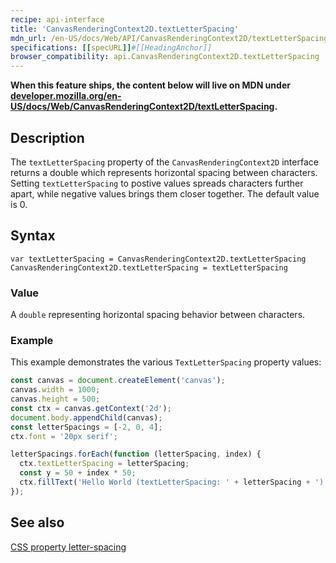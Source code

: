 ```yaml
---
recipe: api-interface
title: 'CanvasRenderingContext2D.textLetterSpacing'
mdn_url: /en-US/docs/Web/API/CanvasRenderingContext2D/textLetterSpacing
specifications: [[specURL]]#[[HeadingAnchor]]
browser_compatibility: api.CanvasRenderingContext2D.textLetterSpacing
---
```


**When this feature ships, the content below will live on MDN under
[developer.mozilla.org/en-US/docs/Web/CanvasRenderingContext2D/textLetterSpacing](https://developer.mozilla.org/en-US/docs/Web/CanvasRenderingContext2D/textLetterSpacing).**

## Description

The `textLetterSpacing` property of the `CanvasRenderingContext2D` interface
returns a double which represents horizontal spacing between characters. 
Setting `textLetterSpacing` to postive values spreads characters further apart, 
while negative values brings them closer together. The default value is 0.

## Syntax

`var textLetterSpacing = CanvasRenderingContext2D.textLetterSpacing`
`CanvasRenderingContext2D.textLetterSpacing = textLetterSpacing`

### Value

A `double` representing horizontal spacing behavior between characters.

### Example

This example demonstrates the various `TextLetterSpacing` property values:

```js
const canvas = document.createElement('canvas');
canvas.width = 1000;
canvas.height = 500;
const ctx = canvas.getContext('2d');
document.body.appendChild(canvas);
const letterSpacings = [-2, 0, 4];
ctx.font = '20px serif';

letterSpacings.forEach(function (letterSpacing, index) {
  ctx.textLetterSpacing = letterSpacing;
  const y = 50 + index * 50;
  ctx.fillText('Hello World (textLetterSpacing: ' + letterSpacing + ')', 20, y);
});
```

## See also
[CSS property letter-spacing](https://developer.mozilla.org/en-US/docs/Web/CSS/letter-spacing)
